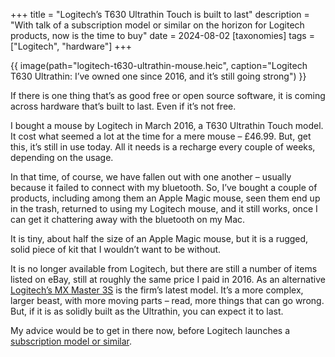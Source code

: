 +++
title = "Logitech’s T630 Ultrathin Touch is built to last"
description = "With talk of a subscription model or similar on the horizon for Logitech products, now is the time to buy"
date = 2024-08-02
[taxonomies]
tags = ["Logitech", "hardware"]
+++

{{ image(path="logitech-t630-ultrathin-mouse.heic", caption="Logitech T630 Ultrathin: I’ve owned one since 2016, and it’s still going strong") }}

If there is one thing that’s as good free or open source software, it is coming across hardware that’s built to last. Even if it’s not free.

I bought a mouse by Logitech in March 2016, a T630 Ultrathin Touch model. It cost what seemed a lot at the time for a mere mouse – £46.99. But, get this, it’s still in use  today. All it needs is a recharge every couple of weeks, depending on the usage.

In that time, of course, we have fallen out with one another – usually because it failed to connect with my bluetooth. So, I’ve bought a couple of products, including among them an Apple Magic mouse, seen them end up in the trash, returned to using my Logitech mouse, and it still works, once I can get it chattering away with the bluetooth on my Mac.

It is tiny, about half the size of an Apple Magic mouse, but it is a rugged, solid piece of kit that I wouldn’t want to be without.

It is no longer available from Logitech, but there are still a number of items listed on eBay, still at roughly the same price I paid in 2016. As an alternative [Logitech’s MX Master 3S](https://amzn.to/4d3ghO2) is the firm’s latest model. It’s a more complex, larger beast, with more moving parts – read, more things that can go wrong. But, if it is as solidly built as the Ultrathin, you can expect it to last. 

My advice would be to get in there now, before Logitech launches a [subscription model or similar](https://www.theverge.com/24206847/logitech-ceo-hanneke-faber-mouse-keyboard-gaming-decoder-podcast-interview).